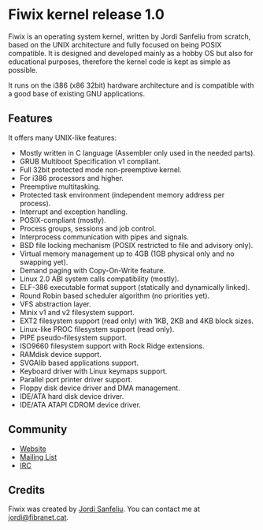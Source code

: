 Fiwix kernel release 1.0
========================
Fiwix is an operating system kernel, written by Jordi Sanfeliu from scratch, based on the UNIX architecture and fully focused on being POSIX compatible. It is designed and developed mainly as a hobby OS but also for educational purposes, therefore the kernel code is kept as simple as possible.

It runs on the i386 (x86 32bit) hardware architecture and is compatible with a good base of existing GNU applications.

Features
--------
It offers many UNIX-like features:

- Mostly written in C language (Assembler only used in the needed parts).
- GRUB Multiboot Specification v1 compliant.
- Full 32bit protected mode non-preemptive kernel.
- For i386 processors and higher.
- Preemptive multitasking.
- Protected task environment (independent memory address per process).
- Interrupt and exception handling.
- POSIX-compliant (mostly).
- Process groups, sessions and job control.
- Interprocess communication with pipes and signals.
- BSD file locking mechanism (POSIX restricted to file and advisory only).
- Virtual memory management up to 4GB (1GB physical only and no swapping yet).
- Demand paging with Copy-On-Write feature.
- Linux 2.0 ABI system calls compatibility (mostly).
- ELF-386 executable format support (statically and dynamically linked).
- Round Robin based scheduler algorithm (no priorities yet).
- VFS abstraction layer.
- Minix v1 and v2 filesystem support.
- EXT2 filesystem support (read only) with 1KB, 2KB and 4KB block sizes.
- Linux-like PROC filesystem support (read only).
- PIPE pseudo-filesystem support.
- ISO9660 filesystem support with Rock Ridge extensions.
- RAMdisk device support.
- SVGAlib based applications support.
- Keyboard driver with Linux keymaps support.
- Parallel port printer driver support.
- Floppy disk device driver and DMA management.
- IDE/ATA hard disk device driver.
- IDE/ATA ATAPI CDROM device driver.

Community
---------
- [Website](http://www.fiwix.org)
- [Mailing List](https://lists.sourceforge.net/lists/listinfo/fiwix-general)
- [IRC](http://webchat.freenode.net/?channels=fiwix)

Credits
-------
Fiwix was created by [Jordi Sanfeliu](http://www.fibranet.cat).
You can contact me at [jordi@fibranet.cat](mailto:jordi@fibranet.cat).
